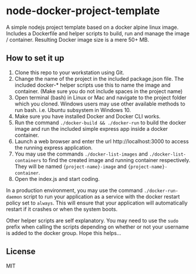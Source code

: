 node-docker-project-template
============================

A simple nodejs project template based on a docker alpine linux image. Includes a Dockerfile and helper scripts to build, run and manage the image / container. Resulting Docker image size is a mere 50+ MB.

How to set it up
----------------

1. Clone this repo to your workstation using Git.
2. Change the name of the project in the included package.json file. The included docker-* helper scripts use this to name the image and container. (Make sure you do not include spaces in the project name)
3. Open terminal (bash) in Linux or Mac and navigate to the project folder which you cloned. Windows users may use other available methods to run bash. i.e. Ubuntu subsystem in Windows 10.
4. Make sure you have installed Docker and Docker CLI works.
5. Run the command `./docker-build && ./docker-run` to build the docker image and run the included simple express app inside a docker container.
6. Launch a web browser and enter the url http://localhost:3000 to access the running express application.
7. You may use the commands `./docker-list-images` and `./docker-list-containers` to find the created image and running container respectively. They will be named `{project-name}-image` and `{project-name}-container`.
8. Open the index.js and start coding. 

In a production environment, you may use the command `./docker-run-daemon` script to run your application as a service with the docker restart policy set to `always`. This will ensure that your application will automatically restart if it crashes or when the system boots.

Other helper scripts are self explanatory. You may need to use the `sudo` prefix when calling the scripts depending on whether or not your username is added to the docker group. Hope this helps...

License
-------
MIT


